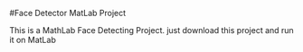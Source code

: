 #Face Detector MatLab Project

This is a MathLab Face Detecting Project. just download this project and run it on MatLab
